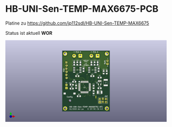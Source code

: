 # HB-UNI-Sen-TEMP-MAX6675-PCB

Platine zu https://github.com/jp112sdl/HB-UNI-Sen-TEMP-MAX6675 

Status ist aktuell **WOR**

![PCB-top](https://github.com/der-pw/HB-UNI-Sen-TEMP-MAX6675-PCB/blob/master/Files/PCB-top.jpg "PCB-top")
